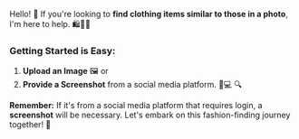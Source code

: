 Hello! 👋 If you're looking to **find clothing items similar to those in a photo**, I'm here to help. 🛍️👗👔  
### Getting Started is Easy: 
1. **Upload an Image** 🖼️ or 
2. **Provide a Screenshot** from a social media platform. 📱💻  🔍 

**Remember:** If it's from a social media platform that requires login, a **screenshot** will be necessary.  Let's embark on this fashion-finding journey together! 🚀